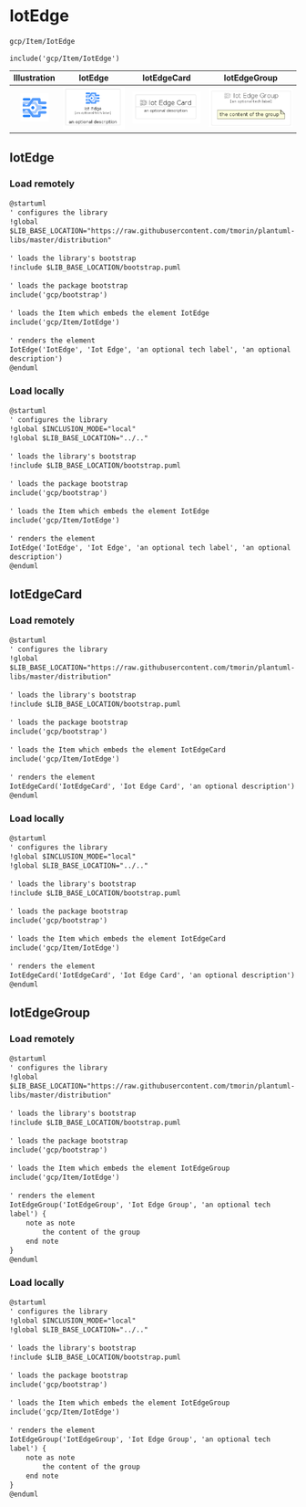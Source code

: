 # IotEdge


```text
gcp/Item/IotEdge
```

```text
include('gcp/Item/IotEdge')
```



| Illustration | IotEdge | IotEdgeCard | IotEdgeGroup |
| :---: | :---: | :---: | :---: |
| ![illustration for Illustration](../../gcp/Item/IotEdge.png) | ![illustration for IotEdge](../../gcp/Item/IotEdge.Local.png) | ![illustration for IotEdgeCard](../../gcp/Item/IotEdgeCard.Local.png) | ![illustration for IotEdgeGroup](../../gcp/Item/IotEdgeGroup.Local.png) |




## IotEdge

### Load remotely
```plantuml
@startuml
' configures the library
!global $LIB_BASE_LOCATION="https://raw.githubusercontent.com/tmorin/plantuml-libs/master/distribution"

' loads the library's bootstrap
!include $LIB_BASE_LOCATION/bootstrap.puml

' loads the package bootstrap
include('gcp/bootstrap')

' loads the Item which embeds the element IotEdge
include('gcp/Item/IotEdge')

' renders the element
IotEdge('IotEdge', 'Iot Edge', 'an optional tech label', 'an optional description')
@enduml
```

### Load locally
```plantuml
@startuml
' configures the library
!global $INCLUSION_MODE="local"
!global $LIB_BASE_LOCATION="../.."

' loads the library's bootstrap
!include $LIB_BASE_LOCATION/bootstrap.puml

' loads the package bootstrap
include('gcp/bootstrap')

' loads the Item which embeds the element IotEdge
include('gcp/Item/IotEdge')

' renders the element
IotEdge('IotEdge', 'Iot Edge', 'an optional tech label', 'an optional description')
@enduml
```

## IotEdgeCard

### Load remotely
```plantuml
@startuml
' configures the library
!global $LIB_BASE_LOCATION="https://raw.githubusercontent.com/tmorin/plantuml-libs/master/distribution"

' loads the library's bootstrap
!include $LIB_BASE_LOCATION/bootstrap.puml

' loads the package bootstrap
include('gcp/bootstrap')

' loads the Item which embeds the element IotEdgeCard
include('gcp/Item/IotEdge')

' renders the element
IotEdgeCard('IotEdgeCard', 'Iot Edge Card', 'an optional description')
@enduml
```

### Load locally
```plantuml
@startuml
' configures the library
!global $INCLUSION_MODE="local"
!global $LIB_BASE_LOCATION="../.."

' loads the library's bootstrap
!include $LIB_BASE_LOCATION/bootstrap.puml

' loads the package bootstrap
include('gcp/bootstrap')

' loads the Item which embeds the element IotEdgeCard
include('gcp/Item/IotEdge')

' renders the element
IotEdgeCard('IotEdgeCard', 'Iot Edge Card', 'an optional description')
@enduml
```

## IotEdgeGroup

### Load remotely
```plantuml
@startuml
' configures the library
!global $LIB_BASE_LOCATION="https://raw.githubusercontent.com/tmorin/plantuml-libs/master/distribution"

' loads the library's bootstrap
!include $LIB_BASE_LOCATION/bootstrap.puml

' loads the package bootstrap
include('gcp/bootstrap')

' loads the Item which embeds the element IotEdgeGroup
include('gcp/Item/IotEdge')

' renders the element
IotEdgeGroup('IotEdgeGroup', 'Iot Edge Group', 'an optional tech label') {
    note as note
        the content of the group
    end note
}
@enduml
```

### Load locally
```plantuml
@startuml
' configures the library
!global $INCLUSION_MODE="local"
!global $LIB_BASE_LOCATION="../.."

' loads the library's bootstrap
!include $LIB_BASE_LOCATION/bootstrap.puml

' loads the package bootstrap
include('gcp/bootstrap')

' loads the Item which embeds the element IotEdgeGroup
include('gcp/Item/IotEdge')

' renders the element
IotEdgeGroup('IotEdgeGroup', 'Iot Edge Group', 'an optional tech label') {
    note as note
        the content of the group
    end note
}
@enduml
```

